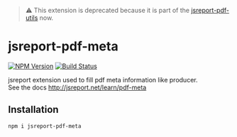 > ⚠️ This extension is deprecated because it is part of the [jsreport-pdf-utils](https://jsreport.net/learn/pdf-utils) now.

# jsreport-pdf-meta

[![NPM Version](http://img.shields.io/npm/v/jsreport-pdf-meta.svg?style=flat-square)](https://npmjs.com/package/jsreport-pdf-meta)
[![Build Status](https://travis-ci.org/jsreport/jsreport-pdf-meta.png?branch=master)](https://travis-ci.org/jsreport/jsreport-pdf-meta)

jsreport extension used to fill pdf meta information like producer.    
See the docs http://jsreport.net/learn/pdf-meta 

## Installation

```
npm i jsreport-pdf-meta
```